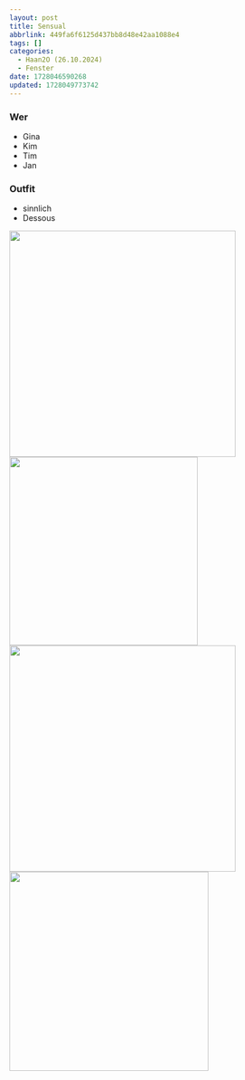 ```yaml
---
layout: post
title: Sensual
abbrlink: 449fa6f6125d437bb8d48e42aa1088e4
tags: []
categories:
  - Haan2O (26.10.2024)
  - Fenster
date: 1728046590268
updated: 1728049773742
---
```


### Wer

- Gina
- Kim
- Tim
- Jan

### Outfit

- sinnlich
- Dessous

<img src=":/7097bf51a5d54a0c9b3e4b01d5f1336f" width="400"/>
<img src=":/f204b27938f14935ba01304b63672577" width="333"/>
<img src=":/0cbfdd3d91584158be6de87cb286d4a7" width="400"/>
<img src=":/db565689814c4ff3bb3bea3f8c914d52" width="352"/>

